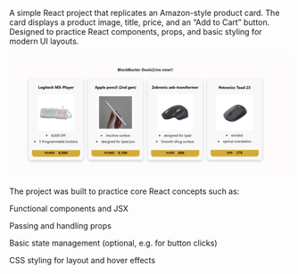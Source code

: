 A simple React project that replicates an Amazon-style product card. The card displays a product image, title, price, and an “Add to Cart” button. Designed to practice React components, props, and basic styling for modern UI layouts.

![Amazon Product Card Screenshot](src/assets/p1.png)

The project was built to practice core React concepts such as:

Functional components and JSX

Passing and handling props

Basic state management (optional, e.g. for button clicks)

CSS styling for layout and hover effects
